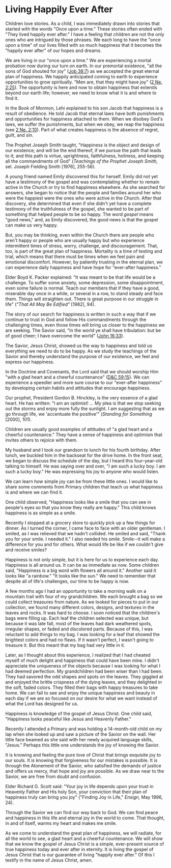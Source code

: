 # Living Happily Ever After

Children love stories. As a child, I was immediately drawn into stories that
started with the words "Once upon a time." These stories often ended with
"They lived happily ever after." I have a feeling that children are not the
only ones who are intrigued by those phrases. We each long to have the "once
upon a time" of our lives filled with so much happiness that it becomes the
"happily ever after" of our hopes and dreams.

We are living in our "once upon a time." We are experiencing a mortal
probation now during our turn on earth. In our premortal existence, "all the
sons of God shouted for joy" ([Job
38:7](https://www.lds.org/scriptures/ot/job/38.7?lang=eng#6)) as we accepted
the great eternal plan of happiness. We happily anticipated coming to earth to
experience opportunities to grow spiritually. "Men are, that they might have
joy" ([2 Ne.
2:25](https://www.lds.org/scriptures/bofm/2-ne/2.25?lang=eng#24)). The
opportunity is here and now to obtain happiness that extends beyond our earth
life; however, we need to know what it is and where to find it.

In the Book of Mormon, Lehi explained to his son Jacob that happiness is a
result of obedience. He told Jacob that eternal laws have both punishments and
opportunities for happiness attached to them. When we disobey God's laws, we
suffer the punishments, but when we obey, we reap the happiness (see [2 Ne.
2:10](https://www.lds.org/scriptures/bofm/2-ne/2.10?lang=eng#9)). Part of what
creates happiness is the absence of regret, guilt, and sin.

The Prophet Joseph Smith taught, "Happiness is the object and design of our
existence; and will be the end thereof, if we pursue the path that leads to
it; and this path is virtue, uprightness, faithfulness, holiness, and keeping
all the commandments of God" (_Teachings of the Prophet Joseph Smith,_ sel.
Joseph Fielding Smith [1976], 255-56).

A young friend named Emily discovered this for herself. Emily did not yet have
a testimony of the gospel and was contemplating whether to remain active in
the Church or try to find happiness elsewhere. As she searched for answers,
she began to notice that the people and families around her who were the
happiest were the ones who were active in the Church. After that discovery,
she determined that even if she didn't yet have a complete testimony of the
truthfulness of the gospel, she wanted to be part of something that helped
people to be so happy. The word _gospel_ means "good news," and, as Emily
discovered, the good news is that the gospel can make us very happy.

But, you may be thinking, even within the Church there are people who aren't
happy or people who are usually happy but who experience intermittent times of
stress, worry, challenge, and discouragement. That, too, is part of the great
plan of happiness. Mortality is a time of testing and trial, which means that
there must be times when we feel pain and emotional discomfort. However, by
patiently trusting in the eternal plan, we can experience daily happiness and
have hope for "ever-after happiness."

Elder Boyd K. Packer explained: "It was meant to be that life would be a
challenge. To suffer some anxiety, some depression, some disappointment, even
some failure is normal. Teach our members that if they have a good, miserable
day once in a while, or several in a row, to stand steady and face them.
Things will straighten out. There is great purpose in our struggle in life"
(_"That All May Be Edified"_ [1982], 94).

The story of our search for happiness is written in such a way that if we
continue to trust in God and follow His commandments through the challenging
times, even those times will bring us closer to the happiness we are seeking.
The Savior said, "In the world ye shall have tribulation: but be of good
cheer; I have overcome the world" ([John
16:33](https://www.lds.org/scriptures/nt/john/16.33?lang=eng#32)).

The Savior, Jesus Christ, showed us the way to happiness and told us
everything we need to do to be happy. As we study the teachings of the Savior
and thereby understand the purpose of our existence, we feel and express our
happiness.

In the Doctrine and Covenants, the Lord said that we should worship Him "with
a glad heart and a cheerful countenance" ([D&amp;C
59:15](https://www.lds.org/scriptures/dc-testament/dc/59.15?lang=eng#14)). We
can experience a speedier and more sure course to our "ever-after happiness"
by developing certain habits and attitudes that encourage happiness.

Our prophet, President Gordon B. Hinckley, is the very essence of a glad
heart. He has written: "I am an optimist! ... My plea is that we stop seeking
out the storms and enjoy more fully the sunlight. I am suggesting that as we
go through life, we 'accentuate the positive'" (_Standing for Something_
[2000], 101).

Children are usually good examples of attitudes of "a glad heart and a
cheerful countenance." They have a sense of happiness and optimism that
invites others to rejoice with them.

My husband and I took our grandson to lunch for his fourth birthday. After
lunch, we buckled him in the backseat for the drive home. In the front seat,
we began to discuss the schedule of the day, but I heard this four-year-old
talking to himself. He was saying over and over, "I am such a lucky boy. I am
such a lucky boy." He was expressing his joy to anyone who would listen.

We can learn how simple joy can be from these little ones. I would like to
share some comments from Primary children that teach us what happiness is and
where we can find it.

One child observed, "Happiness looks like a smile that you can see in people's
eyes so that you know they really are happy." This child knows happiness is as
simple as a smile.

Recently I stopped at a grocery store to quickly pick up a few things for
dinner. As I turned the corner, I came face to face with an older gentleman. I
smiled, as I was relieved that we hadn't collided. He smiled and said, "Thank
you for your smile. I needed it." I also needed his smile. Smile--it will make
a difference for you and for others. What would life be like if we couldn't
give and receive smiles?

Happiness is not only simple, but it is here for us to experience each day.
Happiness is all around us. It can be as immediate as now. Some children said,
"Happiness is a big word with flowers all around it." Another said it looks
like "a rainbow." "It looks like the sun." We need to remember that despite
all of life's challenges, our time to be happy is now.

A few months ago I had an opportunity to take a morning walk on a mountain
trail with four of my grandchildren. We each brought a bag so we could collect
treasures from nature. As we looked for pieces to put in our collection, we
found many different colors, designs, and textures in the leaves and rocks. It
was hard to choose. I soon noticed that the children's bags were filling up.
Each leaf the children selected was unique, but because it was late fall, most
of the leaves had dark weathered spots, irregular shapes, or faded and
discolored parts. Because of this, I was reluctant to add things to my bag. I
was looking for a leaf that showed the brightest colors and had no flaws. If
it wasn't perfect, I wasn't going to treasure it. But this meant that my bag
had very little in it.

Later, as I thought about this experience, I realized that I had cheated
myself of much delight and happiness that could have been mine. I didn't
appreciate the uniqueness of the objects because I was looking for what I had
deemed perfection. My grandchildren had been wiser than I had been. They had
savored the odd shapes and spots on the leaves. They giggled at and enjoyed
the brittle crispness of the dying leaves, and they delighted in the soft,
faded colors. They filled their bags with happy treasures to take home. We can
fail to see and enjoy the unique happiness and beauty in each day if we are so
focused on our desire for what we want instead of what the Lord has designed
for us.

Happiness is knowledge of the gospel of Jesus Christ. One child said,
"Happiness looks peaceful like Jesus and Heavenly Father."

Recently I attended a Primary and was holding a 14-month-old child on my lap
when she looked up and saw a picture of the Savior on the wall. Her little
face beamed as she said with her newly acquired language skills, "Jesus."
Perhaps this little one understands the joy of knowing the Savior.

It is knowing and feeling the pure love of Christ that brings exquisite joy to
our souls. It is knowing that forgiveness for our mistakes is possible. It is
through the Atonement of the Savior, who satisfied the demands of justice and
offers us mercy, that hope and joy are possible. As we draw near to the
Savior, we are free from doubt and confusion.

Elder Richard G. Scott said: "Your joy in life depends upon your trust in
Heavenly Father and His holy Son, your conviction that their plan of happiness
truly can bring you joy" ("Finding Joy in Life," _Ensign,_ May 1996, 24).

Through the Savior we can find our way back to God. We can find peace and
happiness in this life and eternal joy in the world to come. That thought, in
and of itself, warms my heart and makes me smile.

As we come to understand the great plan of happiness, we will radiate, for all
the world to see, a glad heart and a cheerful countenance. We will show that
we know the gospel of Jesus Christ is a simple, ever-present source of true
happiness today and ever after in eternity. It is living the gospel of Jesus
Christ that is our guarantee of living "happily ever after." Of this I testify
in the name of Jesus Christ, amen.

